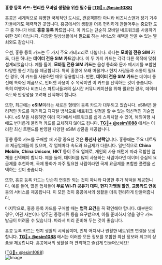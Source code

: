 **홍콩 등록 카드: 편리한 모바일 생활을 위한 필수품 [[TG💪+ @esim1088](https://t.me/s/esim1088)]**

홍콩은 세계적으로 유명한 국제적인 도시로, 관광객뿐만 아니라 비즈니스맨과 장기 거주자들에게도 매력적인 곳입니다. 홍콩에서의 생활을 더욱 편리하게 만들어주는 중요한 도구 중 하나가 바로 **홍콩 등록 카드**입니다. 이 카드는 단순히 모바일 네트워크를 사용하기 위한 것이 아닙니다. 다양한 일상생활에서 필요로 하는 서비스와 혜택을 받을 수 있는 열쇠와도 같습니다.

우선, 홍콩 등록 카드는 두 가지 주요 카테고리로 나뉩니다. 하나는 **모바일 전용 SIM 카드**, 다른 하나는 **데이터 전용 SIM 카드**입니다. 이 두 가지 카드는 각각 다른 목적에 맞춰 설계되었습니다. 예를 들어, **모바일 전용 SIM 카드**는 음성 통화와 문자 메시지를 포함한 다양한 통신 기능을 제공합니다. 특히 홍콩에 오래 머물거나 현지 사람들과 소통이 필요한 경우, 이 카드를 사용하면 매우 유용합니다. 반면, **데이터 전용 SIM 카드**는 데이터 통신에 특화된 제품으로, 인터넷 사용이 주 목적이면 이 카드를 선택하는 것이 좋습니다. 특히 여행자나 비즈니스 파트너들과의 실시간 커뮤니케이션을 위해 필요한 경우, 데이터 속도와 안정성을 고려해 선택해야 합니다.

또한, 최근에는 **eSIM**이라는 새로운 형태의 등록 카드가 대두되고 있습니다. eSIM은 물리적인 카드를 제거하고 디지털 방식으로 네트워크 설정을 할 수 있는 혁신적인 기술입니다. eSIM을 사용하면 여러 국가에서 네트워크를 쉽게 스위치할 수 있어, 해외여행 시에도 번거롭게 물리적 카드를 교체하지 않아도 됩니다. **[TG💪+ @esim1088](https://t.me/s/esim1088)** 에서는 이러한 최신 트렌드를 반영한 다양한 eSIM 상품을 제공합니다.

홍콩 등록 카드를 구매할 때 가장 중요한 것은 **통신사 선택**입니다. 홍콩에는 주요 네트워크 제공업체들이 있으며, 각 업체마다 속도와 요금제가 다릅니다. 일반적으로 **China Mobile**, **China Unicom**, **HKT** 등이 주요 업체로, 개인의 사용 패턴에 따라 적합한 업체를 선택해야 합니다. 예를 들어, 데이터를 많이 사용하는 사람이라면 데이터 중심의 요금제를 추천하며, 국제 통화가 자주 필요한 사람이라면 국제 요금제를 포함한 플랜을 선택하는 것이 좋습니다.

또한, 홍콩 등록 카드는 단순히 연결만 되는 것이 아니라 다양한 추가 혜택을 제공합니다. 예를 들어, 많은 업체들이 **무료 Wi-Fi 공유기 대여**, **현지 가맹점 할인**, **교통카드 연동** 등의 서비스를 제공합니다. 이 모든 것이 홍콩에서의 생활을 더욱 편리하게 만들어줍니다.

마지막으로, 홍콩 등록 카드를 구매할 때는 **법적 요건**을 꼭 확인해야 합니다. 대부분의 경우, 여권 사본이나 영주권 증명서류 등을 요구받으며, 이를 준비하지 않을 경우 카드 발급이 어려울 수 있습니다. 따라서 미리 준비해 두는 것이 좋습니다.

홍콩 등록 카드는 현지 생활의 시작점이며, 언제 어디서나 원활한 네트워크 연결을 보장합니다. **[TG💪+ @esim1088](https://t.me/s/esim1088)** 에서는 이러한 모든 정보를 포함한 최신 정보와 최고의 상품을 제공합니다. 홍콩에서의 생활을 더 편리하고 즐겁게 만들어보세요!

[[TG💪+ @esim1088](https://t.me/s/esim1088)]  
![Image](https://i.postimg.cc/Y0z9fWf4/image.png)